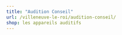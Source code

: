 ```yaml
---
title: "Audition Conseil"
url: /villeneuve-le-roi/audition-conseil/
shop: les appareils auditifs
---
```

